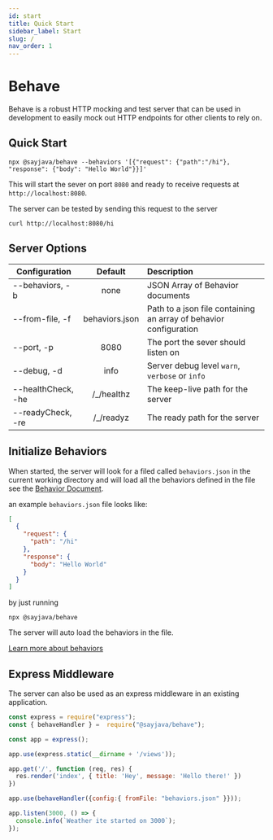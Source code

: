 ```yaml
---
id: start
title: Quick Start
sidebar_label: Start
slug: /
nav_order: 1
---
```


# Behave

Behave is a robust HTTP mocking and test server that can be used in development to easily mock out HTTP endpoints for other clients to rely on.

## Quick Start

```shell
npx @sayjava/behave --behaviors '[{"request": {"path":"/hi"}, "response": {"body": "Hello World"}}]'
```

This will start the sever on port `8080` and ready to receive requests at `http://localhost:8080`. 

The server can be tested by sending this request to the server

```shell
curl http://localhost:8080/hi
```

## Server Options

| Configuration       |    Default     | Description                                                       |
| ------------------- | :------------: | :---------------------------------------------------------------- |
| \--behaviors, -b    |      none      | JSON Array of Behavior documents                                  |
| \--from-file, -f    | behaviors.json | Path to a json file containing an array of behavior configuration |
| \--port, -p         |      8080      | The port the sever should listen on                               |
| \--debug, -d        |      info      | Server debug level `warn`, `verbose` or `info`                    |
| \--healthCheck, -he |  /\_/healthz   | The keep-live path for the server                                 |
| \--readyCheck, -re  |   /\_/readyz   | The ready path for the server                                     |

## Initialize Behaviors

When started, the server will look for a filed called `behaviors.json` in the current working directory and will load all the behaviors defined in the file see the [Behavior Document](/guide).

an example `behaviors.json` file looks like:

```json
[
  {
    "request": {
      "path": "/hi"
    },
    "response": {
      "body": "Hello World"
    }
  }
]
```

by just running

```shell
npx @sayjava/behave
```

The server will auto load the behaviors in the file.

[Learn more about behaviors](/guide)


## Express Middleware

The server can also be used as an express middleware in an existing application. 

```javascript
const express = require("express");
const { behaveHandler } =  require("@sayjava/behave");

const app = express();

app.use(express.static(__dirname + '/views'));

app.get('/', function (req, res) {
  res.render('index', { title: 'Hey', message: 'Hello there!' })
})

app.use(behaveHandler({config:{ fromFile: "behaviors.json" }}));

app.listen(3000, () => {
  console.info(`Weather ite started on 3000`);
});
```